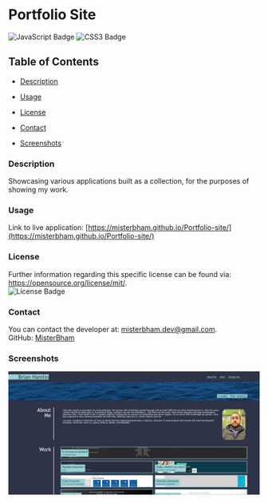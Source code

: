 # Portfolio Site
![JavaScript Badge](https://img.shields.io/badge/JavaScript-F7DF1E?logo=javascript&logoColor=000&style=flat)
![CSS3 Badge](https://img.shields.io/badge/CSS3-1572B6?logo=css3&logoColor=fff&style=flat)

## Table of Contents 
* [Description](#Description) 

* [Usage](#Usage)

* [License](#License) 

* [Contact](#Contact) 

* [Screenshots](#Screenshots) 

### Description
Showcasing various applications built as a collection, for the purposes of showing my work. 

### Usage
Link to live application: [https://misterbham.github.io/Portfolio-site/](https://misterbham.github.io/Portfolio-site/)

### License
Further information regarding this specific license can be found via: https://opensource.org/license/mit/. <br>
![License Badge](https://img.shields.io/badge/License-MIT-yellow.svg) 

### Contact
You can contact the developer at: misterbham.dev@gmail.com. <br>
GitHub: <a href="https://github.com/MisterBham">MisterBham</a>

### Screenshots
![Screenshot of Brian Hamlin's Professional Portfolio webpage](./assets/images/portfolio-site.jpg)
